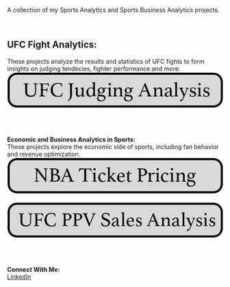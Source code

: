 A collection of my Sports Analytics and Sports Business Analytics projects.

&nbsp;<br>

## UFC Fight Analytics:
These projects analyze the results and statistics of UFC fights to form insights on judging tendecies, fighter performance and more.
&nbsp;<br>
[![Image](/assets/images/ufc_judging_analysis.png)](https://oconnellryan.github.io/ufc_ppv.html)
&nbsp;<br>

&nbsp;<br>

**Economic and Business Analytics in Sports:** &nbsp;<br>
These projects explore the economic side of sports, including fan behavior and revenue optimization.
&nbsp;<br>
[![Image](/assets/images/nba_ticket_pricing.png)](https://oconnellryan.github.io/nba-ticket-pricing.html)  &nbsp;<br>
[![Image](/assets/images/ufc_ppv_analysis.png)](https://oconnellryan.github.io/ufc_ppv.html)  &nbsp;<br>

&nbsp;<br>

**Connect With Me:** &nbsp;<br>
[LinkedIn](https://www.linkedin.com/in/ryan-m-oconnell/)
